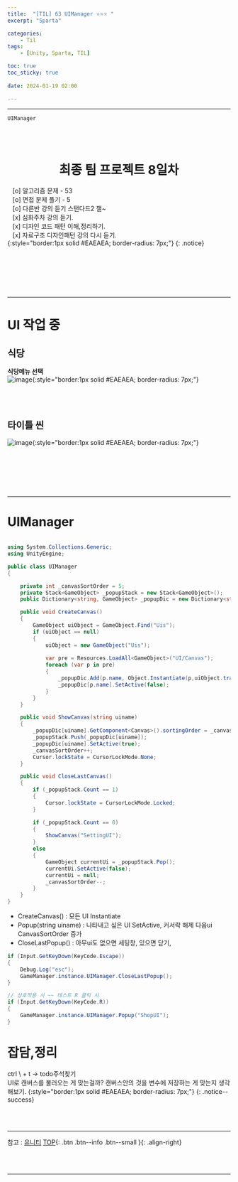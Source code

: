 ```yaml
---
title:  "[TIL] 63 UIManager ⭐⭐⭐ "
excerpt: "Sparta"

categories:
    - Til
tags:
    - [Unity, Sparta, TIL]

toc: true
toc_sticky: true
 
date: 2024-01-19 02:00

---
```

- - -

`UIManager`

<BR><BR>

<center><H1>  최종 팀 프로젝트 8일차  </H1></center>

&nbsp;&nbsp; [o] 알고리즘 문제  - 53  
&nbsp;&nbsp; [o] 면접 문제 풀기 - 5     
&nbsp;&nbsp; [o] 다른반 강의 듣기 스탠다드2 챌~   
&nbsp;&nbsp; [x] 심화주차 강의 듣기.  
&nbsp;&nbsp; [x] 디자인 코드 패턴 이해,정리하기.   
&nbsp;&nbsp; [x] 자료구조 디자인패턴 강의 다시 듣기.  
{:style="border:1px solid #EAEAEA; border-radius: 7px;"}
{: .notice}  

<br><br><br><br><br>
- - - 

# UI 작업 중

## 식당
**식당메뉴 선택**  
![image](https://github.com/levell1/levell1.github.io/assets/96651722/bacf2baa-afb8-4550-bb21-9e50761acabc){:style="border:1px solid #EAEAEA; border-radius: 7px;"}  

<br><br>

## 타이틀 씬
![image](https://github.com/levell1/levell1.github.io/assets/96651722/ebff5d8d-487c-4f2d-a221-a6216ea31313){:style="border:1px solid #EAEAEA; border-radius: 7px;"}  

<br><br><br><br><br>
- - - 

# UIManager

<div class="notice--primary" markdown="1"> 

```c# 

using System.Collections.Generic;
using UnityEngine;

public class UIManager
{

    private int _canvasSortOrder = 5;
    private Stack<GameObject> _popupStack = new Stack<GameObject>();
    public Dictionary<string, GameObject> _popupDic = new Dictionary<string, GameObject>();

    public void CreateCanvas() 
    {
        GameObject uiObject = GameObject.Find("Uis");
        if (uiObject == null)
        {
            uiObject = new GameObject("Uis");
        
            var pre = Resources.LoadAll<GameObject>("UI/Canvas");
            foreach (var p in pre) 
            {
                _popupDic.Add(p.name, Object.Instantiate(p,uiObject.transform));
                _popupDic[p.name].SetActive(false);
            }
        }
    }

    public void ShowCanvas(string uiname)
    {
        _popupDic[uiname].GetComponent<Canvas>().sortingOrder = _canvasSortOrder;
        _popupStack.Push(_popupDic[uiname]);
        _popupDic[uiname].SetActive(true);
        _canvasSortOrder++;
        Cursor.lockState = CursorLockMode.None;
    }

    public void CloseLastCanvas()
    {
        if (_popupStack.Count == 1)
        {
            Cursor.lockState = CursorLockMode.Locked;
        }

        if (_popupStack.Count == 0) 
        {
            ShowCanvas("SettingUI");
        }
        else 
        { 
            GameObject currentUi = _popupStack.Pop();
            currentUi.SetActive(false);
            currentUi = null;
            _canvasSortOrder--;
        }
    }
}

```

- CreateCanvas() : 모든 UI Instantiate 
- Popup(string uiname) : 나타내고 싶은 UI SetActive, 커서락 해제 다음ui CanvasSortOrder 증가
- CloseLastPopup() : 아무ui도 없으면 세팅창, 있으면 닫기, 
</div>

<div class="notice--primary" markdown="1"> 

```c# 
if (Input.GetKeyDown(KeyCode.Escape))
{
    Debug.Log("esc");
    GameManager.instance.UIManager.CloseLastPopup();
}

// 상호작용 시 ~~ 테스트 R 클릭 시
if (Input.GetKeyDown(KeyCode.R))
{
    GameManager.instance.UIManager.Popup("ShopUI");
}
```
</div>


# 잡담,정리
ctrl \ + t -> todo주석찾기  
UI로 캔버스를 불러오는 게 맞는걸까? 캔버스안의 것을 변수에 저장하는 게 맞는지 생각해보기.
{:style="border:1px solid #EAEAEA; border-radius: 7px;"}
{: .notice--success}  

<br><br>
- - -

참고 : [유니티](https://docs.unity3d.com/kr/)
[TOP](#){: .btn .btn--info .btn--small }{: .align-right}


<br><br>
- - -
